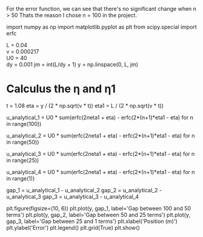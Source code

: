 For the error function, we can see that there's no significant change when n > 50
Thats the reason I chose n = 100 in the project.

import numpy as np
import matplotlib.pyplot as plt
from scipy.special import erfc

L = 0.04  
v = 0.000217  
U0 = 40  
dy = 0.001 
jm = int(L/dy + 1) 
y = np.linspace(0, L, jm) 

# Calculus the η and η1
t = 1.08
eta = y / (2 * np.sqrt(v * t))
eta1 = L / (2 * np.sqrt(v * t))  

u_analytical_1 = U0 * sum(erfc(2*n*eta1 + eta) - erfc(2*(n+1)*eta1 - eta) for n in range(100))

u_analytical_2 = U0 * sum(erfc(2*n*eta1 + eta) - erfc(2*(n+1)*eta1 - eta) for n in range(50))

u_analytical_3 = U0 * sum(erfc(2*n*eta1 + eta) - erfc(2*(n+1)*eta1 - eta) for n in range(25))

u_analytical_4 = U0 * sum(erfc(2*n*eta1 + eta) - erfc(2*(n+1)*eta1 - eta) for n in range(1))


gap_1 = u_analytical_1 - u_analytical_2
gap_2 = u_analytical_2 - u_analytical_3
gap_3 = u_analytical_3 - u_analytical_4

plt.figure(figsize=(10, 6))
plt.plot(y, gap_1, label='Gap between 100 and 50 terms')
plt.plot(y, gap_2, label='Gap between 50 and 25 terms')
plt.plot(y, gap_3, label='Gap between 25 and 1 terms')
plt.xlabel('Position (m)')
plt.ylabel('Error')
plt.legend()
plt.grid(True)
plt.show()
